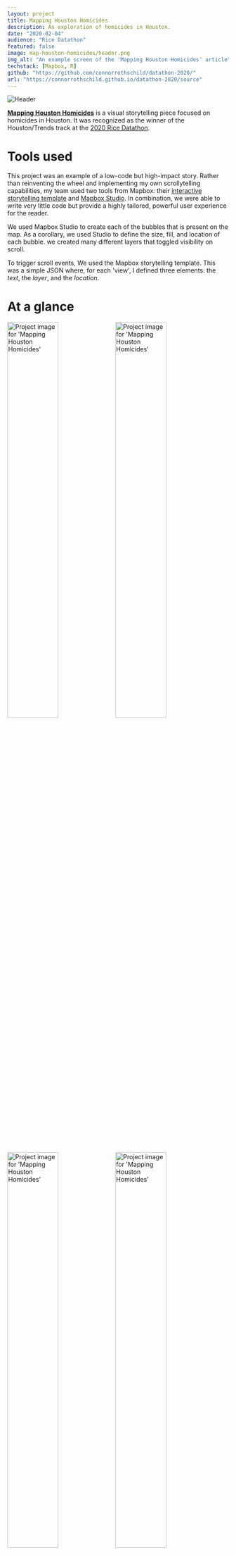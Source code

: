 ```yaml
---
layout: project
title: Mapping Houston Homicides
description: An exploration of homicides in Houston.
date: "2020-02-04"
audience: "Rice Datathon"
featured: false
image: map-houston-homicides/header.png
img_alt: "An example screen of the 'Mapping Houston Homicides' article"
techstack: [Mapbox, R]
github: "https://github.com/connorrothschild/datathon-2020/"
url: "https://connorrothschild.github.io/datathon-2020/source"
---
```


<script>
import Image from "$lib/Global/Image.svelte"
</script>

<Image href="https://connorrothschild.github.io/datathon-2020/source/" src="/images/project/map-houston-homicides/header.png" alt="Header"></Image>



[**Mapping Houston Homicides**](https://connorrothschild.github.io/datathon-2020/source/) is a visual storytelling piece focused on homicides in Houston. It was recognized as the winner of the Houston/Trends track at the [2020 Rice Datathon](http://news.rice.edu/2020/02/10/rice-students-sweep-second-datathon/).

# Tools used

This project was an example of a low-code but high-impact story. Rather than reinventing the wheel and implementing my own scrollytelling capabilities, my team used two tools from Mapbox: their [interactive storytelling template](https://www.mapbox.com/solutions/interactive-storytelling) and [Mapbox Studio](https://www.mapbox.com/mapbox-studio). In combination, we were able to write very little code but provide a highly tailored, powerful user experience for the reader.

We used Mapbox Studio to create each of the bubbles that is present on the map. As a corollary, we used Studio to define the size, fill, and location of each bubble. we created many different layers that toggled visibility on scroll.

To trigger scroll events, We used the Mapbox storytelling template. This was a simple JSON where, for each 'view', I defined three elements: the _text_, the _layer_, and the _location_.

# At a glance

<Image style="box-shadow: none;" src="/images/project/map-houston-homicides/mac-1.png" alt="Project image for 'Mapping Houston Homicides'" width="48%"></Image>
<Image style="box-shadow: none;" src="/images/project/map-houston-homicides/mac-2.png" alt="Project image for 'Mapping Houston Homicides'" width="48%"></Image>

<Image style="box-shadow: none;" src="/images/project/map-houston-homicides/mac-3.png" alt="Project image for 'Mapping Houston Homicides'" width="48%"></Image>
<Image style="box-shadow: none;" src="/images/project/map-houston-homicides/mac-4.png" alt="Project image for 'Mapping Houston Homicides'" width="48%"></Image>

<Image style="box-shadow: none;" src="/images/project/map-houston-homicides/phone-1.png" alt="Project image for 'Mapping Houston Homicides'" width="32%"></Image>
<Image style="box-shadow: none;" src="/images/project/map-houston-homicides/phone-2.png" alt="Project image for 'Mapping Houston Homicides'" width="32%"></Image>
<Image style="box-shadow: none;" src="/images/project/map-houston-homicides/phone-3.png" alt="Project image for 'Mapping Houston Homicides'" width="32%"></Image>
